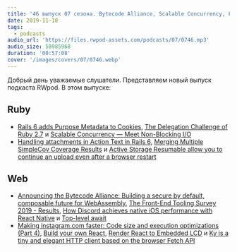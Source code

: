 ```yaml
---
title: '46 выпуск 07 сезона. Bytecode Alliance, Scalable Concurrency, Front-End Tooling Survey 2019, Top-level await, Ky и прочее'
date: 2019-11-18
tags:
  - podcasts
audio_url: 'https://files.rwpod-assets.com/podcasts/07/0746.mp3'
audio_size: 58985968
duration: '00:57:08'
cover: '/images/covers/07/0746.webp'
---
```


Добрый день уважаемые слушатели. Представляем новый выпуск подкаста RWpod. В этом выпуске:

## Ruby

- [Rails 6 adds Purpose Metadata to Cookies](https://blog.saeloun.com/2019/11/12/rails-6-adds-purpose-metadata-to-cookies), [The Delegation Challenge of Ruby 2.7](https://eregon.me/blog/2019/11/10/the-delegation-challenge-of-ruby27.html) и [Scalable Concurrency — Meet Non-Blocking I/O](https://medium.com/better-programming/scalable-concurrency-meet-non-blocking-i-o-edb6b39c59d7)
- [Handling attachments in Action Text in Rails 6](https://blog.saeloun.com/2019/11/12/attachments-in-action-text-rails-6), [Merging Multiple SimpleCov Coverage Results](https://www.fastruby.io/blog/rails/simplecov/upgrades/merging-multiple-simpleCov-coverage-results.html) и [Active Storage Resumable allow you to continue an upload even after a browser restart](https://github.com/fnix/activestorage-resumable)

## Web

- [Announcing the Bytecode Alliance: Building a secure by default, composable future for WebAssembly](https://hacks.mozilla.org/2019/11/announcing-the-bytecode-alliance/), [The Front-End Tooling Survey 2019 - Results](https://ashleynolan.co.uk/blog/frontend-tooling-survey-2019-results), [How Discord achieves native iOS performance with React Native](https://blog.discordapp.com/how-discord-achieves-native-ios-performance-with-react-native-390c84dcd502) и [Top-level await](https://v8.dev/features/top-level-await)
- [Making instagram.com faster: Code size and execution optimizations (Part 4)](https://instagram-engineering.com/making-instagram-com-faster-code-size-and-execution-optimizations-part-4-57668be796a8), [Build your own React](https://pomb.us/build-your-own-react/), [Render React to Embedded LCD](https://github.com/doodlewind/react-ssd1306/blob/master/docs/tutorial.md) и [Ky is a tiny and elegant HTTP client based on the browser Fetch API](https://github.com/sindresorhus/ky)
